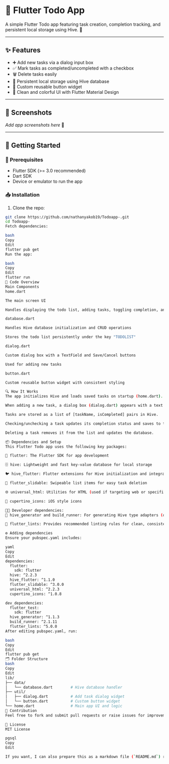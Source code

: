 # 📝 Flutter Todo App

A simple Flutter Todo app featuring task creation, completion tracking, and persistent local storage using Hive. 🚀

---

## ✨ Features

- ➕ Add new tasks via a dialog input box  
- ✅ Mark tasks as completed/uncompleted with a checkbox  
- 🗑️ Delete tasks easily  
- 💾 Persistent local storage using Hive database  
- 🎨 Custom reusable button widget  
- 🌈 Clean and colorful UI with Flutter Material Design  

---

## 📸 Screenshots

*Add app screenshots here* 📱

---

## 🚀 Getting Started

### 🔧 Prerequisites

- Flutter SDK (>= 3.0 recommended)  
- Dart SDK  
- Device or emulator to run the app  

### 📥 Installation

1. Clone the repo:

```bash
git clone https://github.com/nathanyakob19/Todoapp-.git
cd Todoapp-
Fetch dependencies:

bash
Copy
Edit
flutter pub get
Run the app:

bash
Copy
Edit
flutter run
🧩 Code Overview
Main Components
home.dart

The main screen UI

Handles displaying the todo list, adding tasks, toggling completion, and deleting tasks

database.dart

Handles Hive database initialization and CRUD operations

Stores the todo list persistently under the key "TODOLIST"

dialog.dart

Custom dialog box with a TextField and Save/Cancel buttons

Used for adding new tasks

button.dart

Custom reusable button widget with consistent styling

🔍 How It Works
The app initializes Hive and loads saved tasks on startup (home.dart).

When adding a new task, a dialog box (dialog.dart) appears with a text input and buttons.

Tasks are stored as a list of [taskName, isCompleted] pairs in Hive.

Checking/unchecking a task updates its completion status and saves to the database.

Deleting a task removes it from the list and updates the database.

📦 Dependencies and Setup
This Flutter Todo app uses the following key packages:

🧰 flutter: The Flutter SDK for app development

🗄️ hive: Lightweight and fast key-value database for local storage

🐦 hive_flutter: Flutter extensions for Hive initialization and integration

🔄 flutter_slidable: Swipeable list items for easy task deletion

🌐 universal_html: Utilities for HTML (used if targeting web or specific features)

🍎 cupertino_icons: iOS style icons

👩‍💻 Developer dependencies:
🔧 hive_generator and build_runner: For generating Hive type adapters (optional, needed only if you use Hive custom types)

🧹 flutter_lints: Provides recommended linting rules for clean, consistent code

⚙️ Adding dependencies
Ensure your pubspec.yaml includes:

yaml
Copy
Edit
dependencies:
  flutter:
    sdk: flutter
  hive: ^2.2.3
  hive_flutter: ^1.1.0
  flutter_slidable: ^3.0.0
  universal_html: ^2.2.3
  cupertino_icons: ^1.0.8

dev_dependencies:
  flutter_test:
    sdk: flutter
  hive_generator: ^1.1.3
  build_runner: ^2.1.11
  flutter_lints: ^5.0.0
After editing pubspec.yaml, run:

bash
Copy
Edit
flutter pub get
🗂️ Folder Structure
bash
Copy
Edit
lib/
├── data/
│   └── database.dart        # Hive database handler
├── util/
│   ├── dialog.dart          # Add task dialog widget
│   └── button.dart          # Custom button widget
└── home.dart                # Main app UI and logic
🤝 Contribution
Feel free to fork and submit pull requests or raise issues for improvements! 🙌

📄 License
MIT License

pgsql
Copy
Edit

If you want, I can also prepare this as a markdown file (`README.md`) ready to upload to your repo
